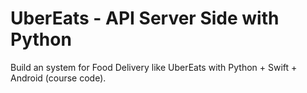 # UberEats - API Server Side with Python

Build an system for Food Delivery like UberEats with Python + Swift + Android
(course code).
